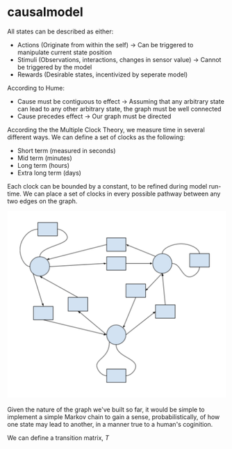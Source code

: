 # causalmodel

All states can be described as either:
* Actions (Originate from within the self) -> Can be triggered to manipulate current state position
* Stimuli (Observations, interactions, changes in sensor value) -> Cannot be triggered by the model
* Rewards (Desirable states, incentivized by seperate model)

According to Hume:
* Cause must be contiguous to effect -> Assuming that any arbitrary state can lead to any other arbitrary state, the graph must be well connected
* Cause precedes effect -> Our graph must be directed

According the the Multiple Clock Theory, we measure time in several different ways. We can define a set of clocks as the following:

* Short term (measured in seconds)  
* Mid term (minutes)
* Long term (hours)
* Extra long term (days)

Each clock can be bounded by a constant, to be refined during model run-time. We can place a set of clocks in every possible pathway between any two edges on the graph.

![cgraph](https://github.com/atomdog/causalmodel/blob/main/g.png)



Given the nature of the graph we've built so far, it would be simple to implement a simple Markov chain to gain a sense, probabilistically, of how one state may lead to another, in a manner true to a human's coginition. 

We can define a transition matrix, <i>T</i>
